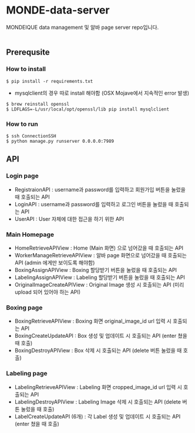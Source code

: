 # MONDE-data-server
MONDEIQUE data management 및 알바 page server repo입니다. 
<br></br>
## Prerequsite
### How to install 
```
$ pip install -r requirements.txt
```
- mysqlclient의 경우 따로 install 해야함 (OSX Mojave에서 지속적인 error 발생)
```
$ brew reinstall openssl
$ LDFLAGS=-L/usr/local/opt/openssl/lib pip install mysqlclient
```
### How to run
```
$ ssh ConnectionSSH
$ python manage.py runserver 0.0.0.0:7989
```
## API
### Login page
- RegistraionAPI : username과 password를 입력하고 회원가입 버튼을 눌렀을 때 호출되는 API
- LoginAPI : username과 password를 입력하고 로그인 버튼을 눌렀을 때 호출되는 API
- UserAPI : User 자체에 대한 접근을 하기 위한 API
### Main Homepage
- HomeRetrieveAPIView : Home (Main 화면) 으로 넘어갔을 때 호출되는 API
- WorkerManageRetrieveAPIView : 알바 page 화면으로 넘어갔을 때 호출되는 API (admin 에게만 보이도록 해야함)
- BoxingAssignAPIView : Boxing 할당받기 버튼을 눌렀을 때 호출되는 API
- LabelingAssignAPIView : Labeling 할당받기 버튼을 눌렀을 때 호출되는 API
- OriginalImageCreateAPIView : Original Image 생성 시 호출되는 API (미리 upload 되어 있어야 하는 API)
### Boxing page
- BoxingRetrieveAPIView : Boxing 화면 original_image_id url 입력 시 호출되는 API
- BoxingCreateUpdateAPI : Box 생성 및 업데이트 시 호출되는 API (enter 쳤을 때 호출)
- BoxingDestroyAPIView : Box 삭제 시 호출되는 API (delete 버튼 눌렀을 때 호출)
### Labeling page
- LabelingRetrieveAPIView : Labeling 화면 cropped_image_id url 입력 시 호출되는 API
- LabelingDestroyAPIView : Labeling Image 삭제 시 호출되는 API (delete 버튼 눌렀을 때 호출)
- LabelCreateUpdateAPI (6개) : 각 Label 생성 및 업데이트 시 호출되는 API (enter 쳤을 때 호출)
